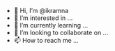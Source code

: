 - 👋 Hi, I’m @ikramna
- 👀 I’m interested in ...
- 🌱 I’m currently learning ...
- 💞️ I’m looking to collaborate on ...
- 📫 How to reach me ...

<!---
ikramna/ikramna is a ✨ special ✨ repository because its `README.md` (this file) appears on your GitHub profile.
You can click the Preview link to take a look at your changes.
--->
